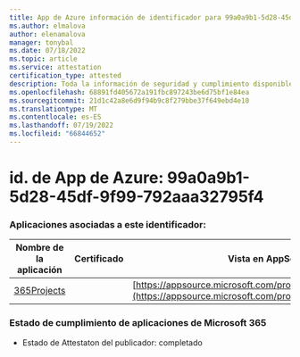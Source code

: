 ```yaml
---
title: App de Azure información de identificador para 99a0a9b1-5d28-45df-9f99-792aaa32795f4
ms.author: elmalova
author: elenamalova
manager: tonybal
ms.date: 07/18/2022
ms.topic: article
ms.service: attestation
certification_type: attested
description: Toda la información de seguridad y cumplimiento disponible para 99a0a9b1-5d28-45df-9f99-792aaa32795f4.
ms.openlocfilehash: 68891fd405672a191fbc897243be6d75bf1e84ea
ms.sourcegitcommit: 21d1c42a8e6d9f94b9c8f279bbe37f649ebd4e10
ms.translationtype: MT
ms.contentlocale: es-ES
ms.lasthandoff: 07/19/2022
ms.locfileid: "66844652"
---
```

# <a name="azure-app-id-99a0a9b1-5d28-45df-9f99-792aa32795f4"></a>id. de App de Azure: 99a0a9b1-5d28-45df-9f99-792aaa32795f4


### <a name="apps-associated-with-this-id"></a>Aplicaciones asociadas a este identificador:
| **Nombre de la aplicación** | **Certificado** | **Vista en AppSource** |
|--------------|---------------|-----------------------|
| [365Projects](../forward/WA200002160.md) |  | [https://appsource.microsoft.com/product/office/WA200002160](https://appsource.microsoft.com/product/office/WA200002160) |

### <a name="microsoft-365-app-compliance-status"></a>Estado de cumplimiento de aplicaciones de Microsoft 365
- Estado de Attestaton del publicador: completado

